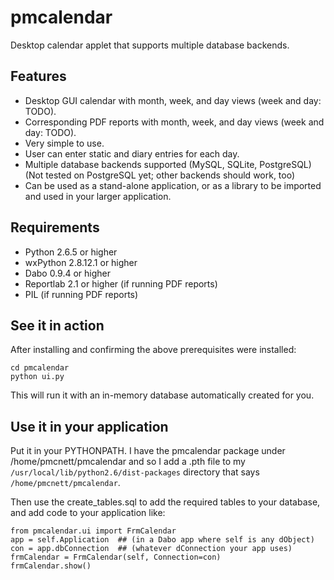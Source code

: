 pmcalendar
==========

Desktop calendar applet that supports multiple database backends.


Features
--------

* Desktop GUI calendar with month, week, and day views (week and day: TODO).
* Corresponding PDF reports with month, week, and day views (week and day: TODO).
* Very simple to use.
* User can enter static and diary entries for each day.
* Multiple database backends supported (MySQL, SQLite, PostgreSQL) (Not tested on PostgreSQL yet; other backends should work, too)
* Can be used as a stand-alone application, or as a library to be imported and used in your larger application.


Requirements
------------

* Python 2.6.5 or higher
* wxPython 2.8.12.1 or higher
* Dabo 0.9.4 or higher
* Reportlab 2.1 or higher (if running PDF reports)
* PIL (if running PDF reports)


See it in action
----------------

After installing and confirming the above prerequisites were installed:

    cd pmcalendar
    python ui.py

This will run it with an in-memory database automatically created for you.


Use it in your application
--------------------------

Put it in your PYTHONPATH. I have the pmcalendar package under /home/pmcnett/pmcalendar and so I add a .pth file to my `/usr/local/lib/python2.6/dist-packages` directory that says `/home/pmcnett/pmcalendar`.

Then use the create_tables.sql to add the required tables to your database, and add code to your application like:

    from pmcalendar.ui import FrmCalendar
    app = self.Application  ## (in a Dabo app where self is any dObject)
    con = app.dbConnection  ## (whatever dConnection your app uses)
    frmCalendar = FrmCalendar(self, Connection=con)
    frmCalendar.show()


